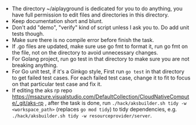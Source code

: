 * The directory ~/aiplayground is dedicated for you to do anything, you have full permission to edit files and directories in this directory.
* Keep documentation short and blunt.
* Don't add "demo", "verify" kind of script unless I ask you to. Do add unit tests though.
* Make sure there is no compile error before finish the task.
* If .go files are updated, make sure use go fmt to format it, run go fmt on the file, not on the directory to avoid unnecessary changes.
* For Golang project, run go test in that directory to make sure you are not breaking anything.
* For Go unit test, if it's a Ginkgo style, First run `go test` in that directory to get failed test cases. For each failed test case, change it to fit to focus on that particular test case and fix it. 
* If editing the aks rp repo https://msazure.visualstudio.com/DefaultCollection/CloudNativeCompute/_git/aks-rp , after the task is done, run `./hack/aksbuilder.sh tidy -w <workspace_path>` (replaces `go mod tidy`) to tidy dependencies, e.g. `./hack/aksbuilder.sh tidy -w resourceprovider/server`.
